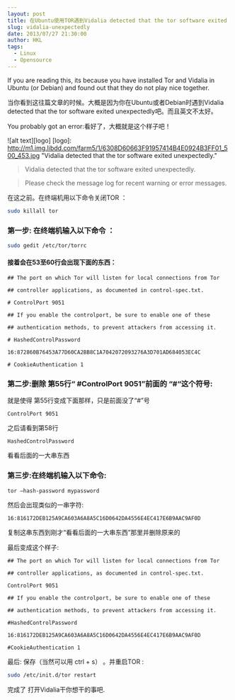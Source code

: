 ```yaml
---
layout: post
title: 在Ubuntu使用TOR遇到Vidalia detected that the tor software exited unexpectedly解决方案
slug: vidalia-unexpectedly
date: 2013/07/27 21:30:00
author: HKL
tags: 
  - Linux
  - Opensource
---
```



If you are reading this, its because you have installed Tor and Vidalia in Ubuntu (or Debian) and found out that they do not play nice together.


当你看到这往篇文章的时候。大概是因为你在Ubuntu或者Debian时遇到Vidalia detected that the tor software exited unexpectedly吧。而且英文不太好。

 

You probably got an error:看好了，大概就是这个样子吧！

![alt text][logo]
[logo]: http://m1.img.libdd.com/farm5/1/6308D60663F91957414B4E0924B3FF01_500_453.jpg "Vidalia detected that the tor software exited unexpectedly."


> Vidalia detected that the tor software exited unexpectedly.

> Please check the message log for recent warning or error messages.


<!--more-->


在这之前。在终端机用以下命令关闭TOR ：

```bash
sudo killall tor
```

 <!-- more -->


### 第一步: 在终端机输入以下命令 ：



```bash
sudo gedit /etc/tor/torrc
```


#### 接着会在53至60行会出现下面的东西：

```apacheconf
## The port on which Tor will listen for local connections from Tor

## controller applications, as documented in control-spec.txt.

# ControlPort 9051

## If you enable the controlport, be sure to enable one of these

## authentication methods, to prevent attackers from accessing it.

# HashedControlPassword

16:872860B76453A77D60CA2BB8C1A7042072093276A3D701AD684053EC4C

# CookieAuthentication 1
```
 

 

### 第二步:删除 第55行“ #ControlPort 9051”前面的 “#“这个符号:

就是使得 第55行变成下面那样，只是前面没了“#”号

`ControlPort 9051`


之后请看到第58行

`HashedControlPassword`

看看后面的一大串东西

 

 

### 第三步:在终端机输入以下命令:

```bash
tor –hash-password mypassword
```


然后会出现类似的一串字符:

`16:816172DEB125A9CA603A6A8A5C16D0642DA4556E4EC417E6B9AAC9AF0D`


复制这串东西到刚才“看看后面的一大串东西”那里并删除原来的

最后变成这个样子:

```apacheconf
## The port on which Tor will listen for local connections from Tor

## controller applications, as documented in control-spec.txt.

ControlPort 9051

## If you enable the controlport, be sure to enable one of these

## authentication methods, to prevent attackers from accessing it.

#HashedControlPassword

16:816172DEB125A9CA603A6A8A5C16D0642DA4556E4EC417E6B9AAC9AF0D

#CookieAuthentication 1
```
 

 

最后: 保存（当然可以用 ctrl + s） 。并重启TOR :

```bash
sudo /etc/init.d/tor restart
```

 

完成了 打开Vidalia干你想干的事吧.
